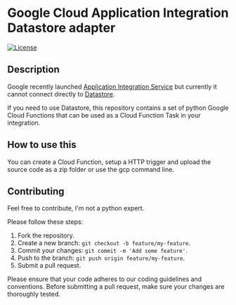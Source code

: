 # Google Cloud Application Integration Datastore adapter

[![License](https://img.shields.io/badge/license-MIT-blue.svg)](LICENSE)


## Description

Google recently launched [Application Integration Service](https://cloud.google.com/blog/products/api-management/announcing-the-ga-of-application-integration) but currently it cannot connect directly to [Datastore](https://cloud.google.com/datastore).

If you need to use Datastore, this repository contains a set of python Google Cloud Functions that can be used as a Cloud Function Task in your integration.

## How to use this

You can create a Cloud Function, setup a HTTP trigger and upload the source code as a zip folder or use the gcp command line.

## Contributing

Feel free to contribute, I'm not a python expert. 

Please follow these steps:

1. Fork the repository.
2. Create a new branch: `git checkout -b feature/my-feature`.
3. Commit your changes: `git commit -m 'Add some feature'`.
4. Push to the branch: `git push origin feature/my-feature`.
5. Submit a pull request.

Please ensure that your code adheres to our coding guidelines and conventions. Before submitting a pull request, make sure your changes are thoroughly tested.


